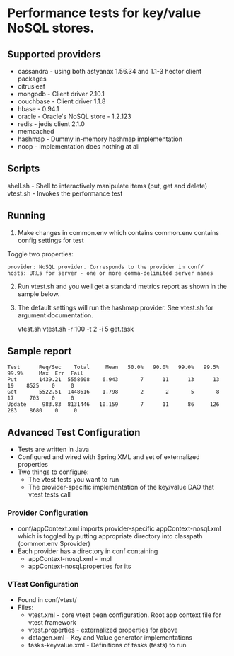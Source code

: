 
# Performance tests for key/value NoSQL stores.


## Supported providers
* cassandra - using both astyanax 1.56.34 and 1.1-3 hector client packages
* citrusleaf
* mongodb - Client driver 2.10.1
* couchbase - Client driver 1.1.8
* hbase - 0.94.1
* oracle - Oracle's NoSQL store - 1.2.123
* redis - jedis client 2.1.0
* memcached 
* hashmap - Dummy in-memory hashmap implementation
* noop - Implementation does nothing at all

## Scripts
  shell.sh - Shell to interactively manipulate items (put, get and delete)
  vtest.sh - Invokes the performance test

## Running 

1) Make changes in common.env which contains common.env contains config settings for test

  Toggle two properties:

    provider: NoSQL provider. Corresponds to the provider in conf/
    hosts: URLs for server - one or more comma-delimited server names

2) Run vtest.sh and you well get a standard metrics report as shown in the sample below.

2) The default settings will run the hashmap provider. See vtest.sh for argument documentation.

    vtest.sh
    vtest.sh -r 100 -t 2 -i 5 get.task

## Sample report

    Test      Req/Sec    Total     Mean   50.0%   90.0%   99.0%   99.5%   99.9%     Max  Err  Fail
    Put       1439.21  5558608    6.943       7      11      13      13      19    8525    0     0
    Get       5522.51  1448616    1.798       2       2       5       8      17     703    0     0
    Update     983.83  8131446   10.159       7      11      86     126     283    8680    0     0

## Advanced Test Configuration
* Tests are written in Java
* Configured and wired with Spring XML and set of externalized properties
* Two things to configure:
  * The vtest tests you want to run 
  * The provider-specific implementation of the key/value DAO that vtest tests call

### Provider Configuration
* conf/appContext.xml imports provider-specific appContext-nosql.xml which is toggled by putting appropriate directory into classpath (common.env $provider)
* Each provider has a directory in conf containing
  * appContext-nosql.xml - impl
  * appContext-nosql.properties for its

### VTest Configuration
* Found in conf/vtest/
* Files:
  * vtest.xml - core vtest bean configuration. Root app context file for vtest framework
  * vtest.properties - externalized properties for above
  * datagen.xml - Key and Value generator implementations
  * tasks-keyvalue.xml - Definitions of tasks (tests) to run


